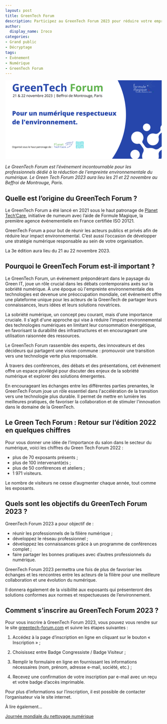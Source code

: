```yaml
---
layout: post
title: GreenTech Forum
description: Participez au GreenTech Forum 2023 pour réduire votre empreinte environnementale du numérique !
author:
  display_name: Iroco
categories:
- Grand public
- Décryptage
tags:
- Évènement
- Numérique
- GreenTech Forum
---
```

![Illustration de l'article](/images/greentech-forum/GreenTech-Forum-2023.png)

*Le GreenTech Forum est l’événement incontournable pour les professionnels dédié à la réduction de l'empreinte environnementale du numérique. Le Green Tech Forum 2023 aura lieu les 21 et 22 novembre au Beffroi de Montrouge, Paris.* 

## Quelle est l’origine du GreenTech Forum ?

Le GreenTech Forum a été lancé en 2021 sous le haut patronage de [Planet Tech’Care](https://planet-techcare.green/), initiative de numeum avec l’aide de Formule Magique, la première agence événementielle en France certifiée ISO 20121.

GreenTech Forum a pour but de réunir les acteurs publics et privés afin de réduire leur impact environnemental. C’est aussi l’occasion de développer une stratégie numérique responsable au sein de votre organisation.

La 3e édition aura lieu du 21 au 22 novembre 2023.

## Pourquoi le GreenTech Forum est-il important ? 
 
Le GreenTech Forum, un événement prépondérant dans le paysage du Green IT, joue un rôle crucial dans les débats contemporains axés sur la sobriété numérique. À une époque où l'empreinte environnementale des technologies est devenue une préoccupation mondiale, cet événement offre une plateforme unique pour les acteurs de la GreenTech de partager leurs connaissances, leurs idées et leurs solutions novatrices.

La sobriété numérique, un concept peu courant, mais d'une importance cruciale. Il s'agit d'une approche qui vise à réduire l'impact environnemental des technologies numériques en limitant leur consommation énergétique, en favorisant la durabilité des infrastructures et en encourageant une utilisation raisonnée des ressources.

Le GreenTech Forum rassemble des experts, des innovateurs et des décideurs qui partagent une vision commune : promouvoir une transition vers une technologie verte plus responsable.

À travers des conférences, des débats et des présentations, cet événement offre un espace privilégié pour discuter des enjeux de la sobriété numérique et explorer des solutions émergentes.

En encourageant les échanges entre les différentes parties prenantes, le GreenTech Forum joue un rôle essentiel dans l'accélération de la transition vers une technologie plus durable. Il permet de mettre en lumière les meilleures pratiques, de favoriser la collaboration et de stimuler l'innovation dans le domaine de la GreenTech.

## Le Green Tech Forum : Retour sur l’édition 2022 en quelques chiffres

Pour vous donner une idée de l’importance du salon dans le secteur du numérique, voici les chiffres du Green Tech Forum 2022 :

* plus de 70 exposants présents ;
* plus de 100 intervenant(e)s ;
* plus de 50 conférences et ateliers ; 
* 1 971 visiteurs.

Le nombre de visiteurs ne cesse d’augmenter chaque année, tout comme les exposants.

## Quels sont les objectifs du GreenTech Forum 2023 ?

GreenTech Forum 2023 a pour objectif de : 

* réunir les professionnels de la filière numérique ;
* développez le réseau professionnel ; 
* développez les connaissances grâce à un programme de conférences complet ; 
* faire partager les bonnes pratiques avec d’autres professionnels du numérique.

GreenTech Forum 2023 permettra une fois de plus de favoriser les échanges et les rencontres entre les acteurs de la filière pour une meilleure collaboration et une évolution du numérique.

Il donnera également de la visibilité aux exposants qui présenteront des solutions conformes aux normes et respectueuses de l’environnement.

## Comment s’inscrire au GreenTech Forum 2023 ?

Pour vous inscrire à GreenTech Forum 2023, vous pouvez vous rendre sur le site [greentech-forum.com](https://www.greentech-forum.com/) et suivre les étapes suivantes :

1. Accédez à la page d’inscription en ligne en cliquant sur le bouton « Inscription » ;

2. Choisissez entre Badge Congressiste / Badge Visiteur ; 

3. Remplir le formulaire en ligne en fournissant les informations nécessaires (nom, prénom, adresse e-mail, société, etc.) ; 

4. Recevez une confirmation de votre inscription par e-mail avec un reçu et votre badge d’accès imprimable.

Pour plus d’informations sur l’inscription, il est possible de contacter l’organisateur via le site internet.

À lire également…

[Journée mondiale du nettoyage numérique](https://blog.iroco.co/digital-cleanup-day/)
